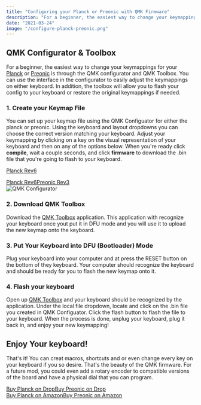 ```yaml
---
title: "Configuring your Planck or Preonic with QMK Firmware"
description: "For a beginner, the easiest way to change your keymappings for your Planck or Preonic is through the QMK configurator and QMK Toolbox. You can use the interface in the configurator to easily adjust the keymappings on either keyboard. In addition, the toolbox will allow you to flash your config to your keyboard or restore the original keymappings if needed."
date: "2021-03-24"
image: "/configure-planck-preonic.png"
---
```


## QMK Configurator & Toolbox

For a beginner, the easiest way to change your keymappings for your [Planck](http://localhost:3000/configure) or [Preonic](http://localhost:3000/configure) is through the QMK configurator and QMK Toolbox. You can use the interface in the configurator to easily adjust the keymappings on either keyboard. In addition, the toolbox will allow you to flash your config to your keyboard or restore the original keymappings if needed.

### 1. Create your Keymap File

You can set up your keymap file using the QMK Configuator for either the planck or preonic. Using the keyboard and layout dropdowns you can choose the correct version matching your keyboard. Adjust your keymapping by clicking on a key on the visual representation of your keyboard and then on any of the options below. When you're ready click **compile**, wait a couple seconds, and click **firmware** to download the .bin file that you're going to flash to your keyboard.

<a href="https://config.qmk.fm/#/planck/rev6/LAYOUT_ortho_4x12" class="btn btn-primary mr-2 mb-2">Planck Rev6</a>

<div class="my-3"><a href="https://config.qmk.fm/#/planck/rev6/LAYOUT_ortho_4x12" class="btn btn-primary mr-2 mb-2">Planck Rev6</a><a href="https://config.qmk.fm/#/preonic/rev3/LAYOUT_ortho_5x12" class="btn btn-primary mb-2">Preonic Rev3</a></div>

<img src="/qmk-configurator.png" alt="QMK Configurator" class="img-fluid my-3">

### 2. Download QMK Toolbox

Download the [QMK Toolbox](https://github.com/qmk/qmk_toolbox/releases) application. This application with recognize your keyboard once yout put it in DFU mode and you will use it to upload the new keymap onto the keyboard.

### 3. Put Your Keyboard into DFU (Bootloader) Mode

Plug your keyboard into your computer and at press the RESET button on the bottom of they keyboard. Your computer should recognize the keyboard and should be ready for you to flash the new keymap onto it.

### 4. Flash your keyboard

Open up [QMK Toolbox](https://github.com/qmk/qmk_toolbox/releases) and your keyboard should be recognized by the application. Under the local file dropdown, locate and click on the .bin file you created in QMK Configuator. Click the flash button to flash the file to your keyboard. When the process is done, unplug your keyboard, plug it back in, and enjoy your new keymapping!

## Enjoy Your keyboard!
That's it! You can creat macros, shortcuts and or even change every key on your keyboard if you so desire.  That's the beauty of the QMK firmware.  For a future mod, you could even add a rotary encoder to compatible versions of the board and have a physical dial that you can program.

<div class="my-3"><a href="https://amzn.to/333pMu0" class="btn btn-secondary mr-2 mb-2">Buy Planck on Drop</a><a href="https://drop.com/buy/preonic-mechanical-keyboard?utm_source=linkshare&amp;referer=T93XGG" class="btn btn-secondary mr-2 mb-2">Buy Preonic on Drop</a></div>

<div class="my-3"><a href="" class="btn btn-primary mr-2 mb-2">Buy Planck on Amazon</a><a href="https://amzn.to/3sfnB1D" class="btn btn-primary mr-2 mb-2">Buy Preonic on Amazon</a></div>